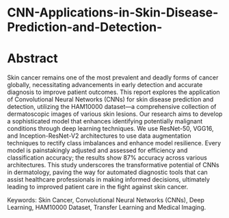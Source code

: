 # CNN-Applications-in-Skin-Disease-Prediction-and-Detection-

# Abstract

Skin cancer remains one of the most prevalent and deadly forms of cancer globally, necessitating advancements in early detection and accurate diagnosis to improve patient outcomes. This report explores the application of Convolutional Neural Networks (CNNs) for skin disease prediction and detection, utilizing the HAM10000 dataset—a comprehensive collection of dermatoscopic images of various skin lesions. Our research aims to develop a sophisticated model that enhances identifying potentially malignant conditions through deep learning techniques. We use ResNet-50, VGG16, and Inception-ResNet-V2 architectures to use data augmentation techniques to rectify class imbalances and enhance model resilience. Every model is painstakingly adjusted and assessed for efficiency and classification accuracy; the results show 87% accuracy across various architectures. This study underscores the transformative potential of CNNs in dermatology, paving the way for automated diagnostic tools that can assist healthcare professionals in making informed decisions, ultimately leading to improved patient care in the fight against skin cancer. 

Keywords: Skin Cancer, Convolutional Neural Networks (CNNs), Deep Learning, HAM10000 Dataset, Transfer Learning and Medical Imaging. 

